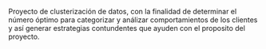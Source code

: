 Proyecto de clusterización de datos, con la finalidad de determinar el número óptimo para categorizar y análizar comportamientos de los clientes y así generar estrategias contundentes que ayuden con el proposito del proyecto.
